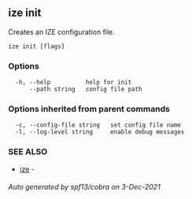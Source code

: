 ## ize init

Сreates an IZE configuration file.

```
ize init [flags]
```

### Options

```
  -h, --help          help for init
      --path string   config file path
```

### Options inherited from parent commands

```
  -c, --config-file string   set config file name
  -l, --log-level string     enable debug messages
```

### SEE ALSO

* [ize](ize.md)	 - 

###### Auto generated by spf13/cobra on 3-Dec-2021
